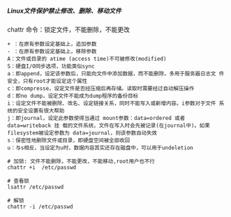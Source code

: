 ##### Linux文件保护禁止修改、删除、移动文件
chattr 命令：锁定文件，不能删除，不能更改
	
	+ ：在原有参数设定基础上，追加参数
	- ：在原有参数设定基础上，移除参数
	A：文件或目录的 atime (access time)不可被修改(modified)
	S：硬盘I/O同步选项，功能类似sync
	a：即append，设定该参数后，只能向文件中添加数据，而不能删除，多用于服务器日志文 件安全，只有root才能设定这个属性
	c：即compresse，设定文件是否经压缩后再存储。读取时需要经过自动解压操作
	d：即no dump，设定文件不能成为dump程序的备份目标
	i：设定文件不能被删除、改名、设定链接关系，同时不能写入或新增内容。i参数对于文件 系统的安全设置有很大帮助
	j：即journal，设定此参数使得当通过 mount参数：data=ordered 或者 data=writeback 挂 载的文件系统，文件在写入时会先被记录(在journal中)。如果filesystem被设定参数为 data=journal，则该参数自动失效
	s：保密性地删除文件或目录，即硬盘空间被全部收回
	u：与s相反，当设定为u时，数据内容其实还存在磁盘中，可以用于undeletion
	
```shell
# 加锁: 文件不能删除，不能更改，不能移动,root用户也不行
chattr +i  /etc/passwd

# 查看锁
lsattr /etc/passwd

# 解锁
chattr -i /etc/passwd
```	
